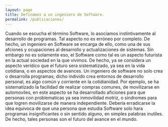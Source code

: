 ```yaml
---
layout: page
title: Definamos a un ingeniero de Software.
permalink: /publicaciones/
---
```


Cuando se escucha el término Software, lo asociamos instintivamente al desarrollo de programas. Tal aspecto no es erróneo por completo. De hecho, un ingeniero en Software se encarga de ello, como una de sus afciones y ocupaciones al desarrollo y actualizaciones de sistemas. 
Sin embargo no es solamente eso, el Software como tal es un aspecto futurista en la actual sociedad en la que vivimos. De hecho, ya se considera un aspecto verídico que el futuro sera sistematizado, ya sea en la vida cotidiana, o en aspectos de avances. Un ingeniero de software no solo crea o desarrolla programas; dicho individo crea entornos de desarrollo personal, es algo común y corriente en la cotidianidad. Por ejemplo, se ha sistematizado la facilidad de realizar compras comunes, de movilizarse en automoviles, en este aspecto se ha desarrollado aficiones para que personas con problematicas ya sea inmovilidad motriz, o sindromes para que logren movilizarse de manera independiente.
Debería erradicarse la idea equivoca de que una persona que estudia Software solo hara programas insignificantes o sin sentido alguno, en simples palabras inutiles. De hecho, tales personas son el futuro del avance en el mundo.

